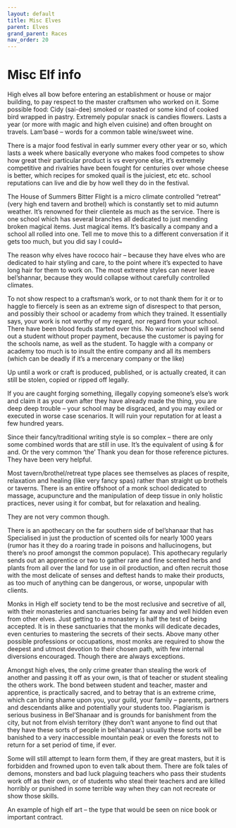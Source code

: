 ```yaml
---
layout: default
title: Misc Elves
parent: Elves
grand_parent: Races
nav_order: 20
---
```


# Misc Elf info

High elves all bow before entering an establishment or house or major building, to pay respect to the master craftsmen who worked on it.
Some possible food:
Cidy (sai-dee) smoked or roasted or some kind of cooked bird wrapped in pastry.
Extremely popular snack is candies flowers. Lasts a year (or more with magic and high elven cuisine) and often brought on travels.
Lam’basé – words for a common table wine/sweet wine.

There is a major food festival in early summer every other year or so, which lasts a week where basically everyone who makes food competes to show how great their particular product is vs everyone else, it’s extremely competitive and rivalries have been fought for centuries over whose cheese is better, which recipes for smoked quail is the juiciest, etc etc. school reputations can live and die by how well they do in the festival.

The House of Summers Bitter Flight is a micro climate controlled “retreat” (very high end tavern and brothel) which is constantly set to mid autumn weather.
It’s renowned for their clientele as much as the service.
There is one school which has several branches all dedicated to just mending broken magical items. Just magical items. It’s basically a company and a school all rolled into one.
Tell me to move this to a different conversation if it gets too much, but you did say I could~

The reason why elves have rococo hair – because they have elves who are dedicated to hair styling and care, to the point where it’s expected to have long hair for them to work on. The most extreme styles can never leave bel’shannar, because they would collapse without carefully controlled climates.

To not show respect to a craftsman’s work, or to not thank them for it or to haggle to fiercely is seen as an extreme sign of disrespect to that person, and possibly their school or academy from which they trained. It essentially says, your work is not worthy of my regard, nor regard from your school. There have been blood feuds started over this. No warrior school will send out a student without proper payment, because the customer is paying for the schools name, as well as the student. To haggle with a company or academy too much is to insult the entire company and all its members (which can be deadly if it’s a mercenary company or the like)

Up until a work or craft is produced, published, or is actually created, it can still be stolen, copied or ripped off legally.

If you are caught forging something, illegally copying someone’s else’s work and claim it as your own after they have already made the thing, you are deep deep trouble – your school may be disgraced, and you may exiled or executed in worse case scenarios. It will ruin your reputation for at least a few hundred years.

Since their fancy/traditional writing style is so complex – there are only some combined words that are still in use. It’s the equivalent of using & for and.
Or the very common ‘the’
Thank you dean for those reference pictures. They have been very helpful.

Most tavern/brothel/retreat type places see themselves as places of respite, relaxation and healing (like very fancy spas) rather than straight up brothels or taverns. There is an entire offshoot of a monk school dedicated to massage, acupuncture and the manipulation of deep tissue in only holistic practices, never using it for combat, but for relaxation and healing.

They are not very common though.

There is an apothecary on the far southern side of bel’shanaar that has Specialised in just the production of scented oils for nearly 1000 years (rumor has it they do a roaring trade in poisons and hallucinogens, but there’s no proof amongst the common populace). This apothecary regularly sends out an apprentice or two to gather rare and fine scented herbs and plants from all over the land for use in oil production, and often recruit those with the most delicate of senses and deftest hands to make their products, as too much of anything can be dangerous, or worse, unpopular with clients.

Monks in High elf society tend to be the most reclusive and secretive of all, with their monasteries and sanctuaries being far away and well hidden even from other elves. Just getting to a monastery is half the test of being accepted. It is in these sanctuaries that the monks will dedicate decades, even centuries to mastering the secrets of their sects. Above many other possible professions or occupations, most monks are required to show the deepest and utmost devotion to their chosen path, with few internal diversions encouraged. Though there are always exceptions.

Amongst high elves, the only crime greater than stealing the work of another and passing it off as your own, is that of teacher or student stealing the others work. The bond between student and teacher, master and apprentice, is practically sacred, and to betray that is an extreme crime, which can bring shame upon you, your guild, your family – parents, partners and descendants alike and potentially your students too. Plagiarism is serious business in Bel’Shanaar and is grounds for banishment from the city, but not from elvish territory (they don’t want anyone to find out that they have these sorts of people in bel’shanaar.) usually these sorts will be banished to a very inaccessible mountain peak or even the forests not to return for a set period of time, if ever.

Some will still attempt to learn form them, if they are great masters, but it is forbidden and frowned upon to even talk about them.
There are folk tales of demons, monsters and bad luck plaguing teachers who pass their students work off as their own, or of students who steal their teachers and are killed horribly or punished in some terrible way when they can not recreate or show those skills.

An example of high elf art – the type that would be seen on nice book or important contract.